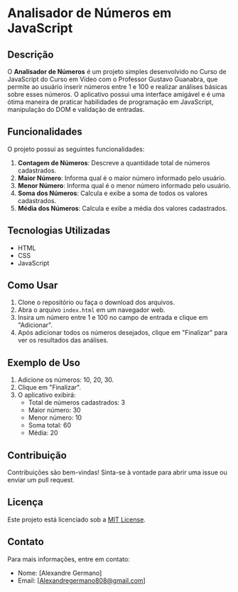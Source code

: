 # Analisador de Números em JavaScript

## Descrição

O **Analisador de Números** é um projeto simples desenvolvido no Curso de JavaScript do Curso em Vídeo com o Professor Gustavo Guanabra, que permite ao usuário inserir números entre 1 e 100 e realizar análises básicas sobre esses números. O aplicativo possui uma interface amigável e é uma ótima maneira de praticar habilidades de programação em JavaScript, manipulação do DOM e validação de entradas.

## Funcionalidades

O projeto possui as seguintes funcionalidades:

1. **Contagem de Números**: Descreve a quantidade total de números cadastrados.
2. **Maior Número**: Informa qual é o maior número informado pelo usuário.
3. **Menor Número**: Informa qual é o menor número informado pelo usuário.
4. **Soma dos Números**: Calcula e exibe a soma de todos os valores cadastrados.
5. **Média dos Números**: Calcula e exibe a média dos valores cadastrados.

## Tecnologias Utilizadas

- HTML
- CSS
- JavaScript

## Como Usar

1. Clone o repositório ou faça o download dos arquivos.
2. Abra o arquivo `index.html` em um navegador web.
3. Insira um número entre 1 e 100 no campo de entrada e clique em "Adicionar".
4. Após adicionar todos os números desejados, clique em "Finalizar" para ver os resultados das análises.

## Exemplo de Uso

1. Adicione os números: 10, 20, 30.
2. Clique em "Finalizar".
3. O aplicativo exibirá:
   - Total de números cadastrados: 3
   - Maior número: 30
   - Menor número: 10
   - Soma total: 60
   - Média: 20

## Contribuição

Contribuições são bem-vindas! Sinta-se à vontade para abrir uma issue ou enviar um pull request.

## Licença

Este projeto está licenciado sob a [MIT License](LICENSE).

## Contato

Para mais informações, entre em contato:
- Nome: [Alexandre Germano]
- Email: [Alexandregermano808@gmail.com]
